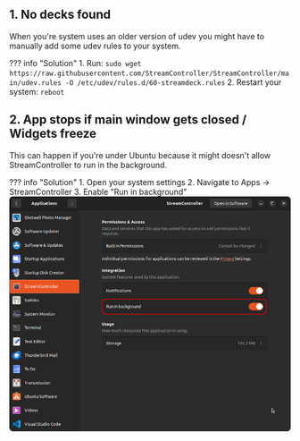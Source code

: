 ## 1. No decks found
When you're system uses an older version of udev you might have to manually add some udev rules to your system.

??? info "Solution"
    1. Run: `sudo wget https://raw.githubusercontent.com/StreamController/StreamController/main/udev.rules -O /etc/udev/rules.d/60-streamdeck.rules`
    2. Restart your system: `reboot`

## 2. App stops if main window gets closed / Widgets freeze
This can happen if you're under Ubuntu because it might doesn't allow StreamController to run in the background.

??? info "Solution"
    1. Open your system settings
    2. Navigate to Apps -> StreamController
    3. Enable "Run in background"
    ![run_in_background](assets/ubuntu_allow_to_run_in_background.png)